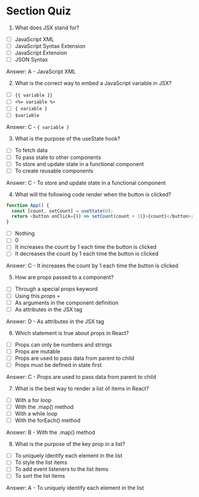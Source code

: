 # Section Quiz

1. What does JSX stand for?

- [ ] JavaScript XML
- [ ] JavaScript Syntax Extension
- [ ] JavaScript Extension
- [ ] JSON Syntax

Answer: A - JavaScript XML

2. What is the correct way to embed a JavaScript variable in JSX?

- [ ] `{{ variable }}`
- [ ] `<%= variable %>`
- [ ] `{ variable }`
- [ ] `$variable`

Answer: C - `{ variable }`

3. What is the purpose of the useState hook?

- [ ] To fetch data
- [ ] To pass state to other components
- [ ] To store and update state in a functional component
- [ ] To create reusable components

Answer: C - To store and update state in a functional component

4.  What will the following code render when the button is clicked?

```javascript
function App() {
  const [count, setCount] = useState(0);
  return <button onClick={() => setCount(count + 1)}>{count}</button>;
}
```

- [ ] Nothing
- [ ] 0
- [ ] It increases the count by 1 each time the button is clicked
- [ ] It decreases the count by 1 each time the button is clicked

Answer: C - It increases the count by 1 each time the button is clicked

5. How are props passed to a component?

- [ ] Through a special props keyword
- [ ] Using this.props =
- [ ] As arguments in the component definition
- [ ] As attributes in the JSX tag

Answer: D - As attributes in the JSX tag

6. Which statement is true about props in React?

- [ ] Props can only be numbers and strings
- [ ] Props are mutable
- [ ] Props are used to pass data from parent to child
- [ ] Props must be defined in state first

Answer: C - Props are used to pass data from parent to child

7. What is the best way to render a list of items in React?

- [ ] With a for loop 
- [ ] With the .map() method
- [ ] With a while loop
- [ ] With the forEach() method

Answer: B - With the .map() method

8. What is the purpose of the key prop in a list?

- [ ] To uniquely identify each element in the list
- [ ] To style the list items
- [ ] To add event listeners to the list items
- [ ] To sort the list items

Answer: A - To uniquely identify each element in the list
